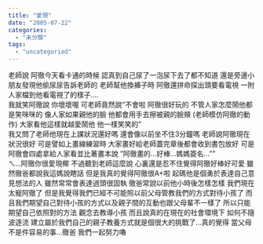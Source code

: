 ```yaml
---
title: "愛現"
date: "2005-07-22"
categories: 
  - "未分類"
tags: 
  - "uncategoried"
---
```


老師說 阿徹今天看卡通的時候 認真到自己尿了一泡尿下去了都不知道 還是旁邊小朋友發現他偷尿尿告訴老師的 老師幫他換褲子時 阿徹還拼命探出頭要看電視 一附人家檔到他看電視了的樣子….  
我就笑阿徹說 你壞壞喔 可老師竟然說”不會啦 阿徹很好玩的 不管人家怎麼鬧他都是笑咪咪的 像人家如果親他的臉 他都會用手去擦被親的臉頰 (老師模仿阿徹的動作) 大家看他這樣就越愛鬧他 他一樣笑笑的”  
我又問了老師他現在上課狀況還好嗎 還會像以前坐不住3分鐘嗎 老師說阿徹現在狀況很好 可是譬如上畫線練習時 大家畫好給老師蓋完章後都會收到書包放好 可是阿徹會四處拿給人家看並比著畫本說 ”阿徹畫的…好棒…媽媽簽名…””  
ㄟ…阿徹你很愛現椰 不過聽到老師這麼說 心裏還是忍不住覺得阿徹好棒好可愛 雖然徹爸都說我這媽說瞎話 但是我真的覺得阿徹很A+啦 起碼他是個勇於表達自己意見想法的人 雖然常常會表達過頭很固執 徹爸常說以前他小時後怎樣怎樣 我們現在太寵阿徹了 但是我覺得我們已經不可能照以前父母管教我們的方式對待小孩了 而且我們期望自己對待小孩的方式以及親子間的互動也跟父母輩不一樣了 所以只能期望自己依照對的方法 觀念去教導小孩 而且說真的在現在的社會環境下 如何不隨波逐流 建立屬於我們自己的親子教養方式就是個很大的挑戰了…真的覺得 當父母不是件容易的事…徹爸 我們一起努力嚕
